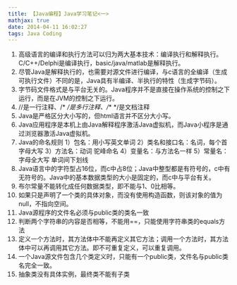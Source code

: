 ```yaml
---
title: 【Java编程】Java学习笔记<一>
mathjax: true
date: 2014-04-11 16:02:27
tags: Java Coding
---
```




1.  高级语言的编译和执行方法可以归为两大基本技术：编译执行和解释执行。C/C++/Delphi是编译执行，basic/java/matlab是解释执行。
2.    尽管Java是解释执行的，也需要对源文件进行编译，与c语言的全编译（生成可执行文件）不同的是，Java具有半编译、半执行的特性（生成字节码）。
3.    字节码文件格式是与平台无关的。Java程序并不是直接在操作系统的控制之下运行，而是在JVM的控制之下运行。
4.    //是一行注释、/* */是多行注释、/** */是文档注释
5.    Java是严格区分大小写的，但html语言并不区分大小写。
6.    Java应用程序是本机上由Java解释程序激活Java虚拟机，而Java小程序是通过浏览器激活Java虚拟机。
7.    Java的命名规则
      1）包名：用小写英文单词
      2）类名和接口名：名词，每个首字母大写
      3）方法名：动词 驼峰命名
      4）变量名：与方法名一样
      5）常量名：字母全大写 单词间下划线
8.    Java语言中的字符型占16位，而c中占8位；Java中整型都是有符号的，c中有无符号的。Java中的基本数据类型的大小是固定的，而c中与平台有关。
9.    布尔常量不能转化成任何数据类型，即不能与1、0比相等。
10.  如果只是声明了一个类的具体对象，而没有使用构造函数，则该对象的值为null，不指向空间。
11.  Java源程序的文件名必须与public类的类名一致
12.  判断两个字符串的内容是否相等，不能用==，只能使用字符串类的equals方法
13.  定义一个方法时，其方法体中不能再定义其它方法；调用一个方法时，其方法体中可以再调用其它方法。即不可重复定义，可以重复调用。
14.  一个Java源文件包含几个类定义时，只能有一个public类，文件名与public类名完全一致。
15.  抽象类没有具体实例，最终类不能有子类





